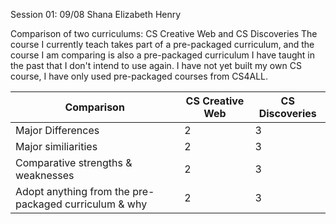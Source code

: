 Session 01: 09/08
Shana Elizabeth Henry

Comparison of two curriculums:  CS Creative Web and CS Discoveries 
The course I currently teach takes part of a pre-packaged curriculum, and the course I am comparing is also a pre-packaged curriculum I have taught in the past that I don't intend to use again.  I have not yet built my own CS course, I have only used pre-packaged courses from CS4ALL. 


Comparison | CS Creative Web | CS Discoveries
--- | --- | ---
Major Differences | 2 | 3
Major similiarities | 2 | 3
Comparative strengths & weaknesses | 2 | 3
Adopt anything from the pre-packaged curriculum & why | 2 | 3

